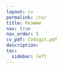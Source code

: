 ```yaml
---
layout: cv
permalink: /cv/
title: Резюме
nav: true
nav_order: 5
cv_pdf: CVdsgit.pdf
description: 
toc:
  sidebar: left
---
```

